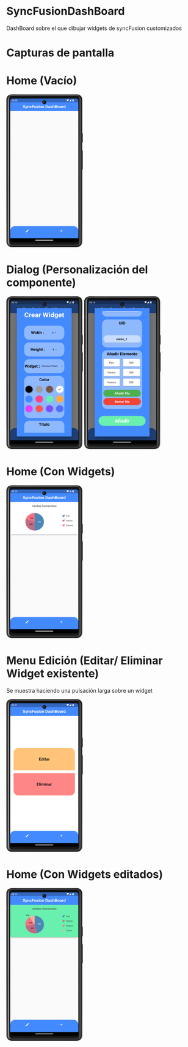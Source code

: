 # SyncFusionDashBoard
DashBoard sobre el que dibujar widgets de syncFusion customizados

# Capturas de pantalla

# Home (Vacío)
<img src="screens/screen_home.png" width="200" height="400">

# Dialog (Personalización del componente)
<img src="screens/screen_dialog.png" width="200" height="400">
<img src="screens/screen_dialog_2.png" width="200" height="400">

# Home (Con Widgets)
<img src="screens/screen_home_widgets.png" width="200" height="400">

# Menu Edición (Editar/ Eliminar Widget existente)
Se muestra haciendo una pulsación larga sobre un widget

<img src="screens/screen_edit_menu.png" width="200" height="400">

# Home (Con Widgets editados)
<img src="screens/screen_home_widgets_edited.png" width="200" height="400">
